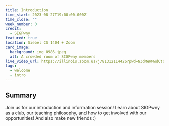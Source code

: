 ```yaml
---
title: Introduction
time_start: 2023-08-27T19:00:00.000Z
time_close: ""
week_number: 0
credit:
  - SIGPwny
featured: true
location: Siebel CS 1404 + Zoom
card_image:
  background: img_0986.jpeg
  alt: A crowded room of SIGPwny members
live_video_url: https://illinois.zoom.us/j/81312114426?pwd=N3dMeWMwdCtqNVRvWnJOeTR5WGlSZz09
tags:
  - welcome
  - intro
---
```

## Summary
Join us for our introduction and information session! Learn about SIGPwny as a club, our teaching philosophy, and how to get involved with our opportunities! And also make new friends :)